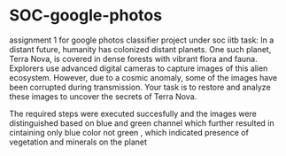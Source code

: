 # SOC-google-photos
assignment 1 for google photos classifier project under soc iitb
task:
In a distant future, humanity has colonized distant planets. One such planet, Terra Nova, is covered in dense forests with vibrant flora and fauna. Explorers use advanced digital cameras to capture images of this alien ecosystem. However, due to a cosmic anomaly, some of the images have been corrupted during transmission. Your task is to restore and analyze these images to uncover the secrets of Terra Nova.

The required steps were executed succesfully and the images were distinguished based on blue and green channel which further resulted in cintaining only blue color not green , which indicated presence of vegetation and minerals on the planet
